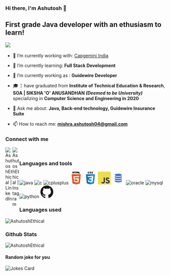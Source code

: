 ### Hi there, I'm Ashutosh 👋

## First grade Java developer with an ethusiasm to learn! 

![](https://komarev.com/ghpvc/?username=AshutoshMishra&style=flat-square)


- 🔭 I’m currently working with: [Capgemini India](https://www.capgemini.com/in-en)

- 🌱 I’m currently learning: **Full Stack Development**

- 🌱 I’m currently working as : **Guidewire Developer**

- 🎓 𝙸 have graduated from **Institute of Technical Education & Research**, **SOA | SIKSHA 'O' ANUSANDHAN *(Deemed to be University)*** specializing in **Computer Science and Engineering in 2020**

- 💬 Ask me about: **Java, Back-end technology, Guidewire Insurance Suite**

- 📫 How to reach me: **mishra.ashutosh04@gmail.com**
### Connect with me

[<img align="left" alt="AshutoshEthical | LinkedIn" width="22px" src="https://cdn.jsdelivr.net/npm/simple-icons@v3/icons/linkedin.svg" />][linkedin]
[<img align="left" alt="AshutoshEthical | Instagram" width="22px" src="https://cdn.jsdelivr.net/npm/simple-icons@v3/icons/instagram.svg" />][instagram]

<br />

### Languages and tools

<p>
  <img src="https://devicons.github.io/devicon/devicon.git/icons/java/java-original-wordmark.svg" alt="java" width="40" height="40"/>
  <img src="https://devicons.github.io/devicon/devicon.git/icons/c/c-original.svg" alt="c" width="40" height="40"/> 
  <img src="https://devicons.github.io/devicon/devicon.git/icons/cplusplus/cplusplus-original.svg" alt="cplusplus" width="40" height="40"/>
<img alt="HTML5" width="40" height="40" src="https://raw.githubusercontent.com/github/explore/80688e429a7d4ef2fca1e82350fe8e3517d3494d/topics/html/html.png" />
<img  alt="CSS3" width="40" height="40" src="https://raw.githubusercontent.com/github/explore/80688e429a7d4ef2fca1e82350fe8e3517d3494d/topics/css/css.png" />
  <img alt="JavaScript" width="40" height="40" src="https://raw.githubusercontent.com/github/explore/80688e429a7d4ef2fca1e82350fe8e3517d3494d/topics/javascript/javascript.png" />

<img  alt="SQL" width="40" height="40" src="https://raw.githubusercontent.com/github/explore/80688e429a7d4ef2fca1e82350fe8e3517d3494d/topics/sql/sql.png" />
<img src="https://devicons.github.io/devicon/devicon.git/icons/oracle/oracle-original.svg" alt="oracle" width="40" height="40"/>
<img src="https://devicons.github.io/devicon/devicon.git/icons/mysql/mysql-original-wordmark.svg" alt="mysql" width="40" height="40"/> 
<img src="https://devicons.github.io/devicon/devicon.git/icons/python/python-original.svg" alt="python" width="40" height="40"/>
<img  alt="GitHub" width="40" height="40" src="https://raw.githubusercontent.com/github/explore/78df643247d429f6cc873026c0622819ad797942/topics/github/github.png" />

</p>

### Languages used 

![AshutoshEthical](https://github-readme-stats.vercel.app/api/top-langs/?username=AshutoshEthical&layout=compact&hide=html)


### Github Stats

![AshutoshEthical](https://github-readme-stats.vercel.app/api?username=AshutoshEthical&show_icons=true)

#### Random joke for you
![Jokes Card](https://readme-jokes.vercel.app/api)

[instagram]: https://www.instagram.com/ashutosh.__.mishra/
[linkedin]: https://www.linkedin.com/in/ashutosh-mishra-915a68169/
